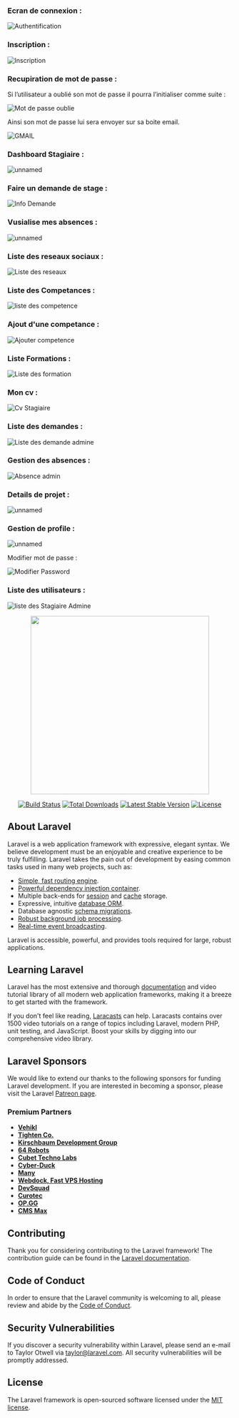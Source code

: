 
<h3> Ecran de connexion :</h3>

![Authentification](https://user-images.githubusercontent.com/57335408/164974851-375f0549-22a6-4500-af4d-7aeebc20ae66.png)



<h3>Inscription  :</h3>


![Inscription](https://user-images.githubusercontent.com/57335408/164974873-cd2f63e9-c866-4778-95bd-a0a139c2ce66.png)


<h3>Recupiration de mot de passe :</h3>
<p>Si l’utilisateur a oublié son mot de passe il pourra l’initialiser comme suite :
</p>

![Mot de passe oublie](https://user-images.githubusercontent.com/57335408/164974881-72fdda91-b186-47b8-be8d-27b8f04ab7cc.png)

<p>Ainsi son mot de passe lui sera envoyer sur sa boite email.</p>

![GMAIL](https://user-images.githubusercontent.com/57335408/164975193-c006988c-211f-44ed-8944-21229563f989.png)

<h3>Dashboard Stagiaire : </h3>

![unnamed](https://user-images.githubusercontent.com/57335408/164975014-978f57c5-aa29-40f0-b12c-a24fc9e846bb.png)

<h3>Faire un demande de stage : </h3>

![Info Demande](https://user-images.githubusercontent.com/57335408/164975080-9e0ecf88-60e3-441e-ae6a-c9cf8b53495e.png)

<h3>Vusialise mes absences : </h3>

![unnamed](https://user-images.githubusercontent.com/57335408/164975089-866249fd-3c00-46a6-a656-da37aa147c15.png)

<h3>Liste des reseaux sociaux  : </h3>

![Liste des reseaux](https://user-images.githubusercontent.com/57335408/164975115-cfdac2b7-bd71-4d83-adbc-b7699d324d40.png)

<h3>Liste des Competances  : </h3>

![liste des competence](https://user-images.githubusercontent.com/57335408/164975133-7e67f8cb-5513-467e-8744-d17a412d8a6a.png)

<h3>Ajout d'une competance   : </h3>

![Ajouter competence](https://user-images.githubusercontent.com/57335408/164975149-387f4bce-9f6c-40d3-896e-5676e2b25ade.png)

<h3>Liste Formations   : </h3>

![Liste des formation](https://user-images.githubusercontent.com/57335408/164975273-0e497d3c-7cf8-42ca-bf8d-21f228d11373.png)

<h3>Mon cv :</h3>

![Cv Stagiaire](https://user-images.githubusercontent.com/57335408/164975292-cebae44b-d1c2-4c99-a758-e92de1e14420.png)

<h3>Liste des demandes :</h3>

![Liste des demande admine](https://user-images.githubusercontent.com/57335408/164975332-fc3662c1-fc33-40c5-9a11-ada551e05370.png)

<h3>Gestion des absences :</h3>

![Absence admin](https://user-images.githubusercontent.com/57335408/164975345-8c2a2df0-0477-4511-b113-38d4f8ff800b.png)

<h3>Details de projet  :</h3>

![unnamed](https://user-images.githubusercontent.com/57335408/164975379-1ba956ab-66e3-4eb7-a59b-c936bf1e8792.png)

<h3>Gestion de profile :</h3>

![unnamed](https://user-images.githubusercontent.com/57335408/164975415-ce9865db-24c8-4ff3-9172-c37aae5a8787.png)

Modifier mot de passe : 

![Modifier Password](https://user-images.githubusercontent.com/57335408/164975434-cb76caca-e576-44dc-acb9-f3412c801454.png)


<h3>Liste des utilisateurs :</h3>

![liste des Stagiaire Admine](https://user-images.githubusercontent.com/57335408/164975465-252c60d7-d32d-4766-8646-51afac819fac.png)

<p align="center"><a href="https://laravel.com" target="_blank"><img src="https://raw.githubusercontent.com/laravel/art/master/logo-lockup/5%20SVG/2%20CMYK/1%20Full%20Color/laravel-logolockup-cmyk-red.svg" width="400"></a></p>

<p align="center">
<a href="https://travis-ci.org/laravel/framework"><img src="https://travis-ci.org/laravel/framework.svg" alt="Build Status"></a>
<a href="https://packagist.org/packages/laravel/framework"><img src="https://img.shields.io/packagist/dt/laravel/framework" alt="Total Downloads"></a>
<a href="https://packagist.org/packages/laravel/framework"><img src="https://img.shields.io/packagist/v/laravel/framework" alt="Latest Stable Version"></a>
<a href="https://packagist.org/packages/laravel/framework"><img src="https://img.shields.io/packagist/l/laravel/framework" alt="License"></a>
</p>

## About Laravel

Laravel is a web application framework with expressive, elegant syntax. We believe development must be an enjoyable and creative experience to be truly fulfilling. Laravel takes the pain out of development by easing common tasks used in many web projects, such as:

- [Simple, fast routing engine](https://laravel.com/docs/routing).
- [Powerful dependency injection container](https://laravel.com/docs/container).
- Multiple back-ends for [session](https://laravel.com/docs/session) and [cache](https://laravel.com/docs/cache) storage.
- Expressive, intuitive [database ORM](https://laravel.com/docs/eloquent).
- Database agnostic [schema migrations](https://laravel.com/docs/migrations).
- [Robust background job processing](https://laravel.com/docs/queues).
- [Real-time event broadcasting](https://laravel.com/docs/broadcasting).

Laravel is accessible, powerful, and provides tools required for large, robust applications.

## Learning Laravel

Laravel has the most extensive and thorough [documentation](https://laravel.com/docs) and video tutorial library of all modern web application frameworks, making it a breeze to get started with the framework.

If you don't feel like reading, [Laracasts](https://laracasts.com) can help. Laracasts contains over 1500 video tutorials on a range of topics including Laravel, modern PHP, unit testing, and JavaScript. Boost your skills by digging into our comprehensive video library.

## Laravel Sponsors

We would like to extend our thanks to the following sponsors for funding Laravel development. If you are interested in becoming a sponsor, please visit the Laravel [Patreon page](https://patreon.com/taylorotwell).

### Premium Partners

- **[Vehikl](https://vehikl.com/)**
- **[Tighten Co.](https://tighten.co)**
- **[Kirschbaum Development Group](https://kirschbaumdevelopment.com)**
- **[64 Robots](https://64robots.com)**
- **[Cubet Techno Labs](https://cubettech.com)**
- **[Cyber-Duck](https://cyber-duck.co.uk)**
- **[Many](https://www.many.co.uk)**
- **[Webdock, Fast VPS Hosting](https://www.webdock.io/en)**
- **[DevSquad](https://devsquad.com)**
- **[Curotec](https://www.curotec.com/services/technologies/laravel/)**
- **[OP.GG](https://op.gg)**
- **[CMS Max](https://www.cmsmax.com/)**

## Contributing

Thank you for considering contributing to the Laravel framework! The contribution guide can be found in the [Laravel documentation](https://laravel.com/docs/contributions).

## Code of Conduct

In order to ensure that the Laravel community is welcoming to all, please review and abide by the [Code of Conduct](https://laravel.com/docs/contributions#code-of-conduct).

## Security Vulnerabilities

If you discover a security vulnerability within Laravel, please send an e-mail to Taylor Otwell via [taylor@laravel.com](mailto:taylor@laravel.com). All security vulnerabilities will be promptly addressed.

## License

The Laravel framework is open-sourced software licensed under the [MIT license](https://opensource.org/licenses/MIT).
